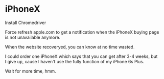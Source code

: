 # iPhoneX

Install Chromedriver

Force refresh apple.com to get a notification when the iPhoneX buying page is not unavailable anymore.

When the website recoveryed, you can know at no time wasted.

I could order one iPhoneX which says that you can get after 3-4 weeks, but I give up, cause I haven't use the fully function of my iPhone 6s Plus.

Wait for more time, hmm.
